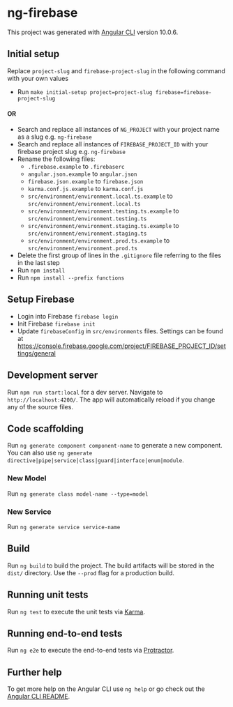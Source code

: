 # ng-firebase

This project was generated with [Angular CLI](https://github.com/angular/angular-cli) version 10.0.6.

## Initial setup
Replace `project-slug` and `firebase-project-slug` in the following command with your own values
* Run `make initial-setup project=project-slug firebase=firebase-project-slug`
#### OR
* Search and replace all instances of `NG_PROJECT` with your project name as a slug e.g. `ng-firebase`
* Search and replace all instances of `FIREBASE_PROJECT_ID` with your firebase project slug e.g. `ng-firebase`
* Rename the following files:
    * `.firebase.example` to `.firebaserc`
    * `angular.json.example` to `angular.json`
    * `firebase.json.example` to `firebase.json`
    * `karma.conf.js.example` to `karma.conf.js`
    * `src/environment/environment.local.ts.example` to `src/environment/environment.local.ts`
    * `src/environment/environment.testing.ts.example` to `src/environment/environment.testing.ts`
    * `src/environment/environment.staging.ts.example` to `src/environment/environment.staging.ts`
    * `src/environment/environment.prod.ts.example` to `src/environment/environment.prod.ts`
* Delete the first group of lines in the `.gitignore` file referring to the files in the last step
* Run `npm install`
* Run `npm install --prefix functions`

## Setup Firebase
* Login into Firebase `firebase login`
* Init Firebase `firebase init`
* Update `firebaseConfig` in `src/environments` files. Settings can be found at https://console.firebase.google.com/project/FIREBASE_PROJECT_ID/settings/general

## Development server

Run `npm run start:local` for a dev server. Navigate to `http://localhost:4200/`. The app will automatically reload if you change any of the source files.

## Code scaffolding

Run `ng generate component component-name` to generate a new component. You can also use `ng generate directive|pipe|service|class|guard|interface|enum|module`.

### New Model
Run `ng generate class model-name --type=model`

### New Service
Run `ng generate service service-name`

## Build

Run `ng build` to build the project. The build artifacts will be stored in the `dist/` directory. Use the `--prod` flag for a production build.

## Running unit tests

Run `ng test` to execute the unit tests via [Karma](https://karma-runner.github.io).

## Running end-to-end tests

Run `ng e2e` to execute the end-to-end tests via [Protractor](http://www.protractortest.org/).

## Further help

To get more help on the Angular CLI use `ng help` or go check out the [Angular CLI README](https://github.com/angular/angular-cli/blob/master/README.md).
